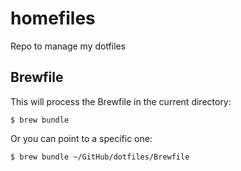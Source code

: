 homefiles
=========

Repo to manage my dotfiles

Brewfile
--------

This will process the Brewfile in the current directory:

<code>$ brew bundle</code>

Or you can point to a specific one:

<code>$ brew bundle ~/GitHub/dotfiles/Brewfile</code>
